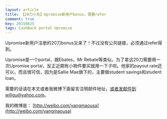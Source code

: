 ```yaml
---
layout: article
title: 【20刀小毛】Upromise新用户bonus，需要refer
comment: true
key: 20150625
tags: CashBack portal Upromise
---
```


Upromise新用户注册的20刀bonus又来了！不过没有公共链接，必须通过refer得到。

Upromise是一个portal，跟Ebates，Mr Rebate等类似。为了拿这20刀需要用一次Upromise portal，反正近期有小物件要买就用一下子呗。他家的payout rate还可以，而且很可信，因为是Sallie Mae旗下的，主要做student savings和student loan。

需要的话请在本文或者我微博下面留言注明邮件地址，或者发邮件到willgu@yahoo.com。

我的微博是：
[http://weibo.com/yangmaousa](http://weibo.com/yangmaousa)
